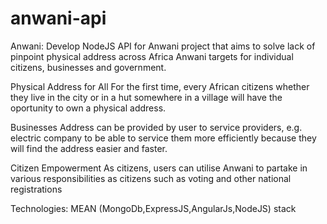 # anwani-api
Anwani:
Develop NodeJS API for Anwani project that aims to solve lack of pinpoint physical address across Africa
Anwani targets for individual citizens, businesses and government.

Physical Address for All
For the first time, every African citizens whether they live in the city or in a hut somewhere in a village will have the oportunity to own a physical address.

Businesses
Address can be provided by user to service providers, e.g. electric company to be able to service them more efficiently because they will find the address easier and faster.

Citizen Empowerment
As citizens, users can utilise Anwani to partake in various responsibilities as citizens such as voting and other national registrations

Technologies: MEAN (MongoDb,ExpressJS,AngularJs,NodeJS) stack
